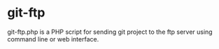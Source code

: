 git-ftp
=======

git-ftp.php is a PHP script for sending git project to the ftp server using command line or web interface.